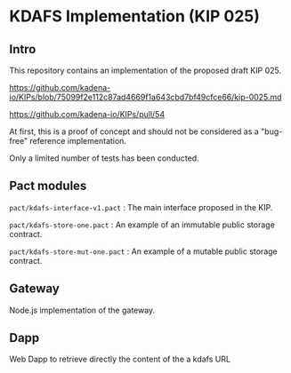 # KDAFS Implementation (KIP 025)

## Intro

This repository contains an implementation of the proposed draft KIP 025.

https://github.com/kadena-io/KIPs/blob/75099f2e112c87ad4669f1a643cbd7bf49cfce66/kip-0025.md

https://github.com/kadena-io/KIPs/pull/54

At first, this is a proof of concept and should not be considered as a "bug-free" reference implementation.

Only a limited number of tests has been conducted.

## Pact modules

``pact/kdafs-interface-v1.pact`` : The main interface proposed in the KIP.

``pact/kdafs-store-one.pact`` : An example of an immutable public storage contract.

``pact/kdafs-store-mut-one.pact`` : An example of a mutable public storage contract.


## Gateway

Node.js implementation of the gateway.

## Dapp

Web Dapp to retrieve directly the content of the a kdafs URL
